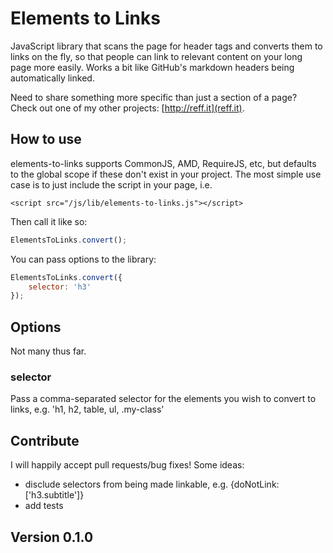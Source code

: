# Elements to Links

JavaScript library that scans the page for header tags and converts them to links on the fly, so that people can link to relevant content on your long page more easily. Works a bit like GitHub's markdown headers being automatically linked.

Need to share something more specific than just a section of a page? Check out one of my other projects: [http://reff.it](reff.it).

## How to use

elements-to-links supports CommonJS, AMD, RequireJS, etc, but defaults to the global scope if these don't exist in your project. The most simple use case is to just include the script in your page, i.e.

`<script src="/js/lib/elements-to-links.js"></script>`

Then call it like so:

```javascript
ElementsToLinks.convert();
```

You can pass options to the library:

```javascript
ElementsToLinks.convert({
    selector: 'h3'
});
```

## Options

Not many thus far.

### selector

Pass a comma-separated selector for the elements you wish to convert to links, e.g. 'h1, h2, table, ul, .my-class'

## Contribute

I will happily accept pull requests/bug fixes! Some ideas:

* disclude selectors from being made linkable, e.g. {doNotLink: ['h3.subtitle']}
* add tests

## Version 0.1.0
